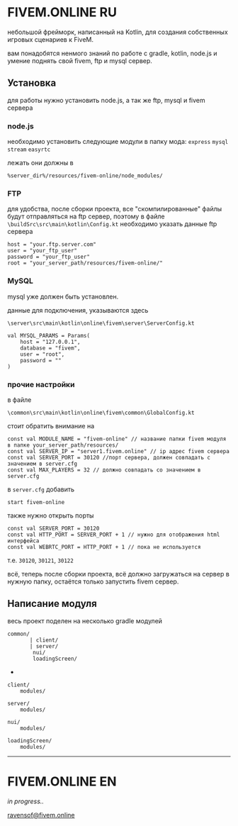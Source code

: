 
# **FIVEM.ONLINE RU**

небольшой фрейморк, написанный на Kotlin, для создания собственных игровых сценариев к FiveM.

вам понадобятся ненмого знаний по работе с gradle, kotlin, node.js и умение поднять свой fivem, ftp и mysql сервер.

## **Установка**

для работы нужно установить node.js, а так же ftp, mysql и fivem сервера

### **node.js**

необходимо установить следующие модули в папку мода:
`express`
`mysql`
`stream`
`easyrtc`

лежать они должны в
 
`%server_dir%/resources/fivem-online/node_modules/`

### **FTP**

для удобства, после сборки проекта, все "скомпилированные" файлы будут отправляться на ftp сервер, поэтому в файле
`\buildSrc\src\main\kotlin\Config.kt`
необходимо указать данные ftp сервера

	host = "your.ftp.server.com"
	user = "your_ftp_user"
	password = "your_ftp_user"
	root = "your_server_path/resources/fivem-online/"

### **MySQL**

mysql уже должен быть установлен.

данные для подключения, указываются здесь
 
`\server\src\main\kotlin\online\fivem\server\ServerConfig.kt`

	val MYSQL_PARAMS = Params(
		host = "127.0.0.1",
		database = "fivem",
		user = "root",
		password = ""
	)
	
### **прочие настройки**

в файле

`\common\src\main\kotlin\online\fivem\common\GlobalConfig.kt`

стоит обратить внимание на 

	const val MODULE_NAME = "fivem-online" // название папки fivem модуля в папке your_server_path/resources/
	const val SERVER_IP = "server1.fivem.online" // ip адрес fivem сервера
	const val SERVER_PORT = 30120 //порт сервера, должен совпадать с значением в server.cfg
	const val MAX_PLAYERS = 32 // должно совпадать со значением в server.cfg
	
в `server.cfg` добавить 

`start fivem-online`

также нужно открыть порты 

	const val SERVER_PORT = 30120
	const val HTTP_PORT = SERVER_PORT + 1 // нужно для отображения html интерфейса
	const val WEBRTC_PORT = HTTP_PORT + 1 // пока не используется
	
т.е. `30120`, `30121`, `30122`


всё, теперь после сборки проекта, всё должно загружаться на сервер в 
нужную папку, остаётся только запустить fivem сервер.

## **Написание модуля**

весь проект поделен на несколько gradle модулей

	common/
           | client/           
           | server/            
            nui/
            loadingScreen/
        

                
-

    client/
        modules/
        
    server/
        modules/
        
    nui/
        modules/
        
    loadingScreen/
        modules/



---
# **FIVEM.ONLINE EN**

_in progress.._


ravensof@fivem.online